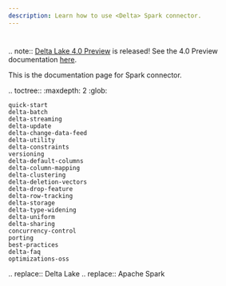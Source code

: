 ```yaml
---
description: Learn how to use <Delta> Spark connector.
---
```


# <AS>

.. note::
[Delta Lake 4.0 Preview](https://github.com/delta-io/delta/releases/tag/v4.0.0rc1) is released! See the 4.0 Preview documentation [here](https://docs.delta.io/4.0.0-preview/index.html).

This is the documentation page for <Delta> Spark connector.

.. toctree::
    :maxdepth: 2
    :glob:

    quick-start
    delta-batch
    delta-streaming
    delta-update
    delta-change-data-feed
    delta-utility
    delta-constraints
    versioning
    delta-default-columns
    delta-column-mapping
    delta-clustering
    delta-deletion-vectors
    delta-drop-feature
    delta-row-tracking
    delta-storage
    delta-type-widening
    delta-uniform
    delta-sharing
    concurrency-control
    porting
    best-practices
    delta-faq
    optimizations-oss


.. <Delta> replace:: Delta Lake
.. <AS> replace:: Apache Spark
